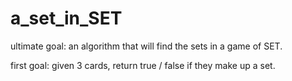 # a_set_in_SET

ultimate goal: an algorithm that will find the sets in a game of SET.


first goal: given 3 cards, return true / false if they make up a set.
